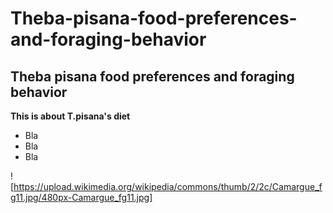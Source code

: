 # Theba-pisana-food-preferences-and-foraging-behavior
## Theba pisana food preferences and foraging behavior

**This is about T.pisana's diet**

- Bla
- Bla
- Bla

![https://upload.wikimedia.org/wikipedia/commons/thumb/2/2c/Camargue_fg11.jpg/480px-Camargue_fg11.jpg]


